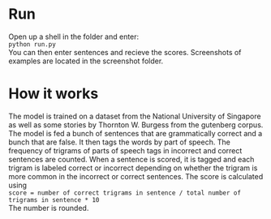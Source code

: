 # Run
Open up a shell in the folder and enter: <br />
`python run.py` <br />
You can then enter sentences and recieve the scores.  Screenshots of examples are located in the screenshot folder.

# How it works
The model is trained on a dataset from the National University of Singapore as well as some stories by Thornton W. Burgess from the gutenberg corpus.
The model is fed a bunch of sentences that are grammatically correct and a bunch that are false.  It then tags the words by part of speech.
The frequency of trigrams of parts of speech tags in incorrect and correct sentences are counted.  When a sentence is scored, it is tagged and each trigram is labeled correct 
or incorrect depending on whether the trigram is more common in the  incorrect or correct sentences. The score is calculated using <br />
`score = number of correct trigrams in sentence / total number of trigrams in sentence * 10` <br />
The number is rounded.  
